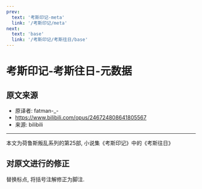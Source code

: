 ```yaml
---
prev:
  text: '考斯印记-meta'
  link: '/考斯印记/meta'
next:
  text: 'base'
  link: '/考斯印记/考斯往日/base'
---
```


# 考斯印记-考斯往日-元数据

## 原文来源

+ 原译者: fatman-_-
+ <https://www.bilibili.com/opus/246724808641805567>
+ 来源: bilibili

--------

本文为荷鲁斯叛乱系列的第25部, 小说集《考斯印记》中的《考斯往日》

## 对原文进行的修正

替换标点, 将括号注解修正为脚注.
